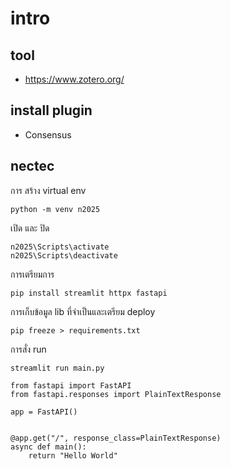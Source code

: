 # intro


## tool 
* https://www.zotero.org/

## install plugin 
* Consensus

## nectec
การ สร้าง virtual env
```
python -m venv n2025
```
เปิด และ ปิด
```
n2025\Scripts\activate
n2025\Scripts\deactivate
```
การเตรียมการ
```
pip install streamlit httpx fastapi
```
การเก็บข้อมูล lib ที่จำเป็นและเตรียม deploy
```
pip freeze > requirements.txt
```
การสั่ง run
```
streamlit run main.py
```

```
from fastapi import FastAPI
from fastapi.responses import PlainTextResponse

app = FastAPI()


@app.get("/", response_class=PlainTextResponse)
async def main():
    return "Hello World"
```
